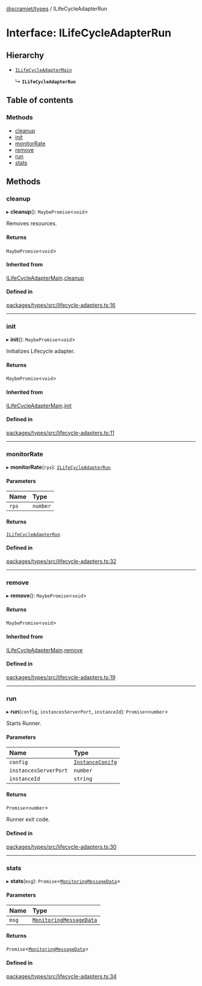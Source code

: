 [@scramjet/types](../README.md) / ILifeCycleAdapterRun

# Interface: ILifeCycleAdapterRun

## Hierarchy

- [`ILifeCycleAdapterMain`](ilifecycleadaptermain.md)

  ↳ **`ILifeCycleAdapterRun`**

## Table of contents

### Methods

- [cleanup](ilifecycleadapterrun.md#cleanup)
- [init](ilifecycleadapterrun.md#init)
- [monitorRate](ilifecycleadapterrun.md#monitorrate)
- [remove](ilifecycleadapterrun.md#remove)
- [run](ilifecycleadapterrun.md#run)
- [stats](ilifecycleadapterrun.md#stats)

## Methods

### cleanup

▸ **cleanup**(): `MaybePromise`<`void`\>

Removes resources.

#### Returns

`MaybePromise`<`void`\>

#### Inherited from

[ILifeCycleAdapterMain](ilifecycleadaptermain.md).[cleanup](ilifecycleadaptermain.md#cleanup)

#### Defined in

[packages/types/src/lifecycle-adapters.ts:16](https://github.com/scramjetorg/transform-hub/blob/HEAD/packages/types/src/lifecycle-adapters.ts#L16)

___

### init

▸ **init**(): `MaybePromise`<`void`\>

Initializes Lifecycle adapter.

#### Returns

`MaybePromise`<`void`\>

#### Inherited from

[ILifeCycleAdapterMain](ilifecycleadaptermain.md).[init](ilifecycleadaptermain.md#init)

#### Defined in

[packages/types/src/lifecycle-adapters.ts:11](https://github.com/scramjetorg/transform-hub/blob/HEAD/packages/types/src/lifecycle-adapters.ts#L11)

___

### monitorRate

▸ **monitorRate**(`rps`): [`ILifeCycleAdapterRun`](ilifecycleadapterrun.md)

#### Parameters

| Name | Type |
| :------ | :------ |
| `rps` | `number` |

#### Returns

[`ILifeCycleAdapterRun`](ilifecycleadapterrun.md)

#### Defined in

[packages/types/src/lifecycle-adapters.ts:32](https://github.com/scramjetorg/transform-hub/blob/HEAD/packages/types/src/lifecycle-adapters.ts#L32)

___

### remove

▸ **remove**(): `MaybePromise`<`void`\>

#### Returns

`MaybePromise`<`void`\>

#### Inherited from

[ILifeCycleAdapterMain](ilifecycleadaptermain.md).[remove](ilifecycleadaptermain.md#remove)

#### Defined in

[packages/types/src/lifecycle-adapters.ts:19](https://github.com/scramjetorg/transform-hub/blob/HEAD/packages/types/src/lifecycle-adapters.ts#L19)

___

### run

▸ **run**(`config`, `instancesServerPort`, `instanceId`): `Promise`<`number`\>

Starts Runner.

#### Parameters

| Name | Type |
| :------ | :------ |
| `config` | [`InstanceConifg`](../README.md#instanceconifg) |
| `instancesServerPort` | `number` |
| `instanceId` | `string` |

#### Returns

`Promise`<`number`\>

Runner exit code.

#### Defined in

[packages/types/src/lifecycle-adapters.ts:30](https://github.com/scramjetorg/transform-hub/blob/HEAD/packages/types/src/lifecycle-adapters.ts#L30)

___

### stats

▸ **stats**(`msg`): `Promise`<[`MonitoringMessageData`](../README.md#monitoringmessagedata)\>

#### Parameters

| Name | Type |
| :------ | :------ |
| `msg` | [`MonitoringMessageData`](../README.md#monitoringmessagedata) |

#### Returns

`Promise`<[`MonitoringMessageData`](../README.md#monitoringmessagedata)\>

#### Defined in

[packages/types/src/lifecycle-adapters.ts:34](https://github.com/scramjetorg/transform-hub/blob/HEAD/packages/types/src/lifecycle-adapters.ts#L34)
